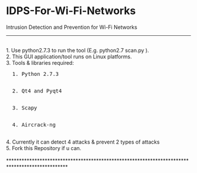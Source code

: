 # IDPS-For-Wi-Fi-Networks
Intrusion Detection and Prevention for Wi-Fi Networks




***********************************************************************************************
</br>
1. Use python2.7.3 to run the tool (E.g.  python2.7 scan.py ). </br>
2. This GUI application/tool runs on Linux platforms. </br>
3. Tools & libraries required: </br>
        <pre>  1. Python 2.7.3 </br> </pre>
        <pre>  2. Qt4 and Pyqt4 </br> </pre>
        <pre>  3. Scapy </br> </pre>
        <pre>  4. Aircrack-ng </br> </pre>
4. Currently it can detect 4 attacks & prevent 2 types of attacks </br>
5. Fork this Repository if u can. </br>
</br>
***********************************************************************************************
